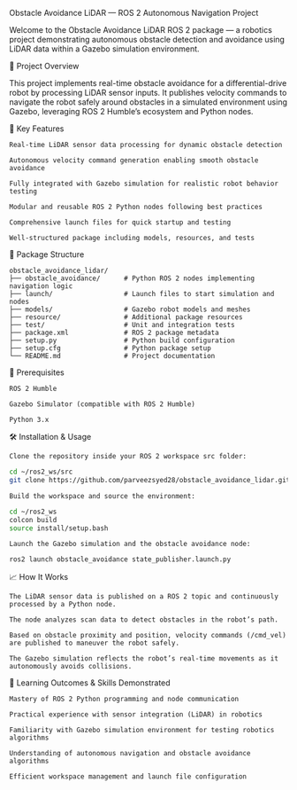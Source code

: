 Obstacle Avoidance LiDAR — ROS 2 Autonomous Navigation Project

Welcome to the Obstacle Avoidance LiDAR ROS 2 package — a robotics project demonstrating autonomous obstacle detection and avoidance using LiDAR data within a Gazebo simulation environment.

🚀 Project Overview

This project implements real-time obstacle avoidance for a differential-drive robot by processing LiDAR sensor inputs. It publishes velocity commands to navigate the robot safely around obstacles in a simulated environment using Gazebo, leveraging ROS 2 Humble’s ecosystem and Python nodes.


🌟 Key Features

    Real-time LiDAR sensor data processing for dynamic obstacle detection

    Autonomous velocity command generation enabling smooth obstacle avoidance

    Fully integrated with Gazebo simulation for realistic robot behavior testing

    Modular and reusable ROS 2 Python nodes following best practices

    Comprehensive launch files for quick startup and testing

    Well-structured package including models, resources, and tests

📂 Package Structure
```
obstacle_avoidance_lidar/
├── obstacle_avoidance/      # Python ROS 2 nodes implementing navigation logic
├── launch/                  # Launch files to start simulation and nodes
├── models/                  # Gazebo robot models and meshes
├── resource/                # Additional package resources
├── test/                    # Unit and integration tests
├── package.xml              # ROS 2 package metadata
├── setup.py                 # Python build configuration
├── setup.cfg                # Python package setup
└── README.md                # Project documentation
```

🔧 Prerequisites

    ROS 2 Humble

    Gazebo Simulator (compatible with ROS 2 Humble)

    Python 3.x

🛠️ Installation & Usage

    Clone the repository inside your ROS 2 workspace src folder:
```bash
cd ~/ros2_ws/src
git clone https://github.com/parveezsyed28/obstacle_avoidance_lidar.git
```
    Build the workspace and source the environment:
    
```bash
cd ~/ros2_ws
colcon build
source install/setup.bash
```

    Launch the Gazebo simulation and the obstacle avoidance node:
    
```bash
ros2 launch obstacle_avoidance state_publisher.launch.py
```

📈 How It Works

    The LiDAR sensor data is published on a ROS 2 topic and continuously processed by a Python node.

    The node analyzes scan data to detect obstacles in the robot’s path.

    Based on obstacle proximity and position, velocity commands (/cmd_vel) are published to maneuver the robot safely.

    The Gazebo simulation reflects the robot’s real-time movements as it autonomously avoids collisions.

🎯 Learning Outcomes & Skills Demonstrated

    Mastery of ROS 2 Python programming and node communication

    Practical experience with sensor integration (LiDAR) in robotics

    Familiarity with Gazebo simulation environment for testing robotics algorithms

    Understanding of autonomous navigation and obstacle avoidance algorithms

    Efficient workspace management and launch file configuration

